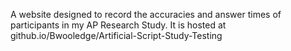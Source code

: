 A website designed to record the accuracies and answer times of participants in my AP Research Study. It is hosted at github.io/Bwooledge/Artificial-Script-Study-Testing
